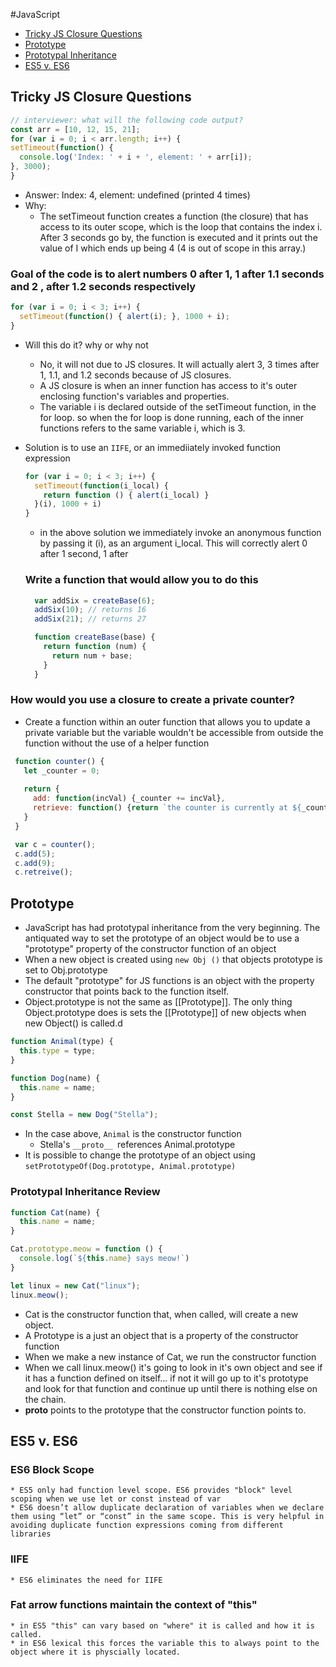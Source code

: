 #JavaScript  
* [Tricky JS Closure Questions](#tricky-js-closure-questions)
* [Prototype](#prototype)
* [Prototypal Inheritance](#prototypal-inheritance-review)
* [ES5 v. ES6](#es5-v-es6)

## Tricky JS Closure Questions
```js
// interviewer: what will the following code output?
const arr = [10, 12, 15, 21];
for (var i = 0; i < arr.length; i++) {
setTimeout(function() {
  console.log('Index: ' + i + ', element: ' + arr[i]);
}, 3000);
}
```
* Answer: Index: 4, element: undefined (printed 4 times)
* Why:
  * The setTimeout function creates a function (the closure) that has access to its outer scope, which is the loop that contains the index i. After 3 seconds go by, the function is executed and it prints out the value of I which ends up being 4 (4 is out of scope in this array.)

###  Goal of the code is to alert numbers 0 after 1, 1 after 1.1 seconds and 2 , after 1.2 seconds respectively

```js
for (var i = 0; i < 3; i++) {
  setTimeout(function() { alert(i); }, 1000 + i);
}
```
* Will this do it? why or why not
  * No, it will not due to JS closures. It will actually alert 3, 3 times after 1, 1.1, and 1.2 seconds because of JS closures.
  * A JS closure is when an inner function has access to it's outer enclosing function's variables and properties.
  * The variable i is declared outside of the setTimeout function, in the for loop. so when the for loop is done running, each of the inner functions refers to the same variable i, which is 3.
* Solution is to use an `IIFE`, or an immediiately invoked function expression
  ```js
  for (var i = 0; i < 3; i++) {
    setTimeout(function(i_local) {
      return function () { alert(i_local) }
    }(i), 1000 + i)
  }
  ```
  * in the above solution we immediately invoke an anonymous function by passing it (i), as an argument i_local. This will correctly alert 0 after 1 second, 1 after

  ### Write a function that would allow you to do this 
  
  ```js
    var addSix = createBase(6);
    addSix(10); // returns 16
    addSix(21); // returns 27
  ```

  ```js
    function createBase(base) {
      return function (num) {
        return num + base;
      }
    }
  ```

### How would you use a closure to create a private counter?
 * Create a function within an outer function that allows you to update a private variable but the variable wouldn't be accessible from outside the function without the use of a helper function
 ```js
  function counter() {
    let _counter = 0;
    
    return {
      add: function(incVal) {_counter += incVal},
      retrieve: function() {return `the counter is currently at ${_counter}`}
    }
  }

  var c = counter();
  c.add(5); 
  c.add(9);
  c.retreive();
 ```

 ## Prototype
  * JavaScript has had prototypal inheritance from the very beginning. The antiquated way
  to set the prototype of an object would be to use a "prototype" property of the constructor function of an object
  * When a new object is created using `new Obj ()` that objects prototype is set to Obj.prototype
  * The default "prototype" for JS functions is an object with the property constructor that points back to the function itself.
  * Object.prototype is not the same as [[Prototype]]. The only thing Object.prototype does is sets the [[Prototype]] of new objects when new Object() is called.d
  ``` js
  function Animal(type) {
    this.type = type;
  }

  function Dog(name) {
    this.name = name;
  }

  const Stella = new Dog("Stella");
  ```
  * In the case above, `Animal` is the constructor function
    * Stella's `__proto__ `references Animal.prototype
  * It is possible to change the prototype of an object using `setPrototypeOf(Dog.prototype, Animal.prototype)`

  ### Prototypal Inheritance Review
  ```js
  function Cat(name) {
    this.name = name;
  }

  Cat.prototype.meow = function () {
    console.log(`${this.name} says meow!`)
  }

  let linux = new Cat("linux");
  linux.meow();
  ```

  * Cat is the constructor function that, when called, will create a new object.
  * A Prototype is a just an object that is a property of the constructor function
  * When we make a new instance of Cat, we run the constructor function
  * When we call linux.meow() it's going to look in it's own object and see if it has a function defined on itself... if not it will go up to it's prototype and look for that function and continue up until there is nothing else on the chain.
  * __proto__ points to the prototype that the constructor function points to. 

  ## ES5 v. ES6
  
  ### ES6 Block Scope
    * ES5 only had function level scope. ES6 provides "block" level scoping when we use let or const instead of var
    * ES6 doesn’t allow duplicate declaration of variables when we declare them using “let” or “const” in the same scope. This is very helpful in avoiding duplicate function expressions coming from different libraries
  
  ### IIFE
    * ES6 eliminates the need for IIFE

  ### Fat arrow functions maintain the context of "this"
    * in ES5 "this" can vary based on "where" it is called and how it is called.
    * in ES6 lexical this forces the variable this to always point to the object where it is physcially located.
    